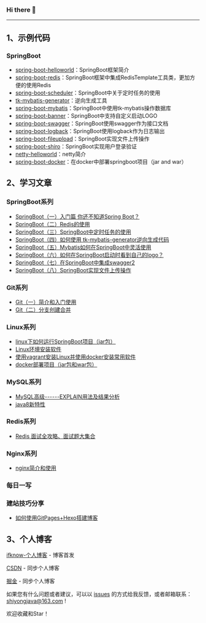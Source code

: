 ### Hi there 👋

<!--
**ifknow/ifknow** is a ✨ _special_ ✨ repository because its `README.md` (this file) appears on your GitHub profile.

Here are some ideas to get you started:

- 🔭 I’m currently working on ...
- 🌱 I’m currently learning ...
- 👯 I’m looking to collaborate on ...
- 🤔 I’m looking for help with ...
- 💬 Ask me about ...
- 📫 How to reach me: ...
- 😄 Pronouns: ...
- ⚡ Fun fact: ...
-->

------
## 1、示例代码

### SpringBoot

- [spring-boot-helloworld](https://github.com/ifknow/spring-boot-examples/tree/master/spring-boot-helloworld)：SpringBoot框架简介
- [spring-boot-redis](https://github.com/ifknow/spring-boot-examples/tree/master/spring-boot-redis)：SpringBoot框架中集成RedisTemplate工具类，更加方便的使用Redis 
- [spring-boot-scheduler](https://github.com/ifknow/spring-boot-examples/tree/master/spring-boot-scheduler)：SpringBoot中关于定时任务的使用
- [tk-mybatis-generator](https://github.com/ifknow/spring-boot-examples/tree/master/tk-mybatis-generator)：逆向生成工具
- [spring-boot-mybatis](https://github.com/ifknow/spring-boot-examples/tree/master/spring-boot-mybatis)：SpringBoot中使用tk-mybatis操作数据库
- [spring-boot-banner](https://github.com/ifknow/spring-boot-examples/tree/master/spring-boot-banner)：SpringBoot中支持自定义启动LOGO
- [spring-boot-swagger](https://github.com/ifknow/spring-boot-examples/tree/master/spring-boot-swagger)：SpringBoot使用swagger作为接口文档
- [spring-boot-logback](https://github.com/ifknow/spring-boot-examples/tree/master/spring-boot-logback)：SpringBoot使用logback作为日志输出
- [spring-boot-fileupload](https://github.com/ifknow/spring-boot-examples/tree/master/spring-boot-fileupload)：SpringBoot实现文件上传操作
- [spring-boot-shiro](https://github.com/ifknow/spring-boot-examples/tree/master/spring-boot-shiro)：SpringBoot实现用户登录验证
- [netty-helloworld](https://github.com/ifknow/spring-boot-examples/tree/master/netty-helloworld)：netty简介
- [spring-boot-docker](https://github.com/ifknow/spring-boot-examples/tree/master/spring-boot-docker)：在docker中部署springboot项目（jar and war）



## 2、学习文章

### SpringBoot系列

- [SpringBoot（一）入门篇 你还不知道Spring Boot？](https://gongshiyong.online/2020/08/28/springboot-start/)
- [SpringBoot（二）Redis的使用](https://gongshiyong.online/2020/08/28/springboot-redis/)
- [SpringBoot（三）SpringBoot中定时任务的使用](https://gongshiyong.online/2020/08/29/springboot-scheduler/)
- [SpringBoot（四）如何使用 tk-mybatis-generator逆向生成代码](https://gongshiyong.online/2020/08/29/springboot-tk-C2%B7mybatis%C2%B7generator/)
- [SpringBoot（五）Mybatis如何在SpringBoot中灵活使用](https://gongshiyong.online/2020/08/29/springboot-mybatis/)
- [SpringBoot（六）如何在SpringBoot启动时看到自己的logo？](https://gongshiyong.online/2020/08/29/springboot-banner/)
- [SpringBoot（七）在SpringBoot中集成swagger2](https://gongshiyong.online/2020/08/29/springboot-swagger2/)
- [SpringBoot（八）SpringBoot实现文件上传操作](https://gongshiyong.online/2020/08/29/springboot-fileupload/)

### Git系列

- [Git（一）简介和入门使用](https://gongshiyong.online/2020/08/31/git-basic/)
- [Git（二）分支创建合并](https://gongshiyong.online/2020/08/31/git-advance/)

### Linux系列

- [linux下如何运行SpringBoot项目（jar包）](https://gongshiyong.online/2020/09/09/linux-deploy-project-war)
- [Linux环境安装软件](https://gongshiyong.online/2020/09/02/linux-install-software/)
- [使用vagrant安装Linux并使用docker安装常用软件](https://gongshiyong.online/2020/09/04/vagrant-install-linux/)
- [docker部署项目（jar包和war包）](https://gongshiyong.online/2020/09/08/docker-deploy-proejct/)

### MySQL系列

- [MySQL高级------EXPLAIN用法及结果分析](http://gongshiyong.online/article/7)
- [java8新特性](https://gongshiyong.online/2020/09/02/Java8-feature/)

### Redis系列

- [Redis 面试全攻略、面试题大集合](https://gongshiyong.online/2020/09/09/redis-interview)

### Nginx系列

- [nginx简介和使用](https://gongshiyong.online/2020/09/10/nginx-description)


### 每日一写







### 建站技巧分享

- [如何使用GitPages+Hexo搭建博客](https://gongshiyong.online/2020/09/01/gitpages-hexo/)


## 3、个人博客

[ifknow-个人博客](https://gongshiyong.online) - 博客首发

[CSDN](https://blog.csdn.net/qq_41373681) - 同步个人博客

[掘金](https://juejin.im/user/1521379825420973/posts) - 同步个人博客

如果您有什么问题或者建议，可以以 [issues](https://github.com/ifknow/spring-boot-examples/issues) 的方式给我反馈，或者邮箱联系：shiyongjava@163.com !

欢迎收藏和Star！

